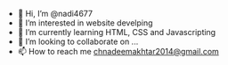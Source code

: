 - 👋 Hi, I’m @nadi4677
- 👀 I’m interested in website develping
- 🌱 I’m currently learning HTML, CSS and Javascripting
- 💞️ I’m looking to collaborate on ...
- 📫 How to reach me chnadeemakhtar2014@gmail.com

<!---
nadi4677/nadi4677 is a ✨ special ✨ repository because its `README.md` (this file) appears on your GitHub profile.
You can click the Preview link to take a look at your changes.
--->
